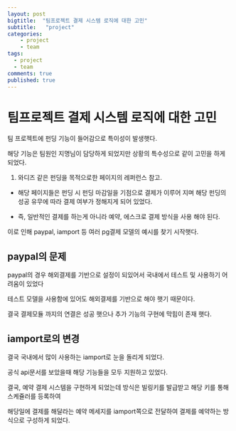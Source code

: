 ```yaml
---
layout: post
bigtitle:  "팀프로젝트 결제 시스템 로직에 대한 고민"
subtitle:   "project"
categories:
    - project
    - team
tags:
  - project
  - team
comments: true
published: true
---
```

# 팀프로젝트 결제 시스템 로직에 대한 고민

팀 프로젝트에 펀딩 기능이 들어감으로 특이성이 발생햇다.

해당 기능은 팀원인 지명님이 담당하게 되었지만 상황의 특수성으로 같이 고민을 하게 되었다.

1. 와디즈 같은 펀딩을 목적으로한 페이지의 레퍼런스 참고.

- 해당 페이지들은 펀딩 시 펀딩 마감일을 기점으로 결제가 이루어 지며 해당 펀딩의 성공 유무에 따라
결제 여부가 정해지게 되어 있었다. 

- 즉, 일반적인 결제를 하는게 아니라 예약, 에스크로 결제 방식을 사용 해야 된다.


이로 인해 paypal, iamport 등 여러 pg결제 모델의 예시를 찾기 시작햇다.

## paypal의 문제

paypal의 경우 해외결제를 기반으로 설정이 되있어서 국내에서 테스트 및 사용하기 어려움이 있었다

테스트 모델을 사용함에 있어도 해외결제를 기반으로 해야 햇기 때문이다.

결국 결제모듈 까지의 연결은 성공 햇으나 추가 기능의 구현에 막힘이 존재 햇다.

## iamport로의 변경

결국 국내에서 많이 사용하는 iamport로 눈을 돌리게 되었다.

공식 api문서를 보았을때 해당 기능들을 모두 지원하고 있었다.

결국, 예약 결제 시스템을 구현하게 되었는데 방식은 빌링키를 발급받고 해당 키를 통해 스케쥴러를 등록하여

해당일에 결제를 해달라는 예약 메세지를 iamport쪽으로 전달하여 결제를 예약하는 방식으로 구성하게 되었다.




